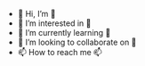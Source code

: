 - 👋 Hi, I’m 👋
- 👀 I’m interested in 👀
- 🌱 I’m currently learning  🌱
- 💞️ I’m looking to collaborate on 💞️
- 📫 How to reach me 📫

